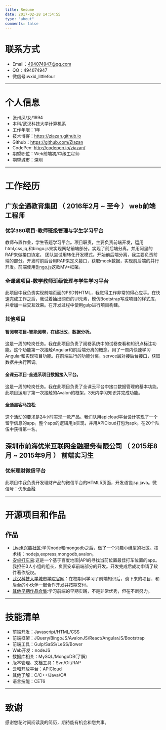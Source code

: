 ```yaml
---
title: Resume
date: 2017-02-28 14:54:55
type: "about"
comments: false
---
```


# 联系方式

- Email：494074947@qq.com
- QQ：494074947
- 微信号:wxid_littlefour

---

# 个人信息

- 张州凤/女/1994
- 本科/武汉科技大学计算机系
- 工作年限：1年
- 技术博客：https://ziazan.github.io
- Github：https://github.com/Ziazan
- CodePen: http://codepen.io/ziazan/
- 期望职位：Web前端初/中级工程师
- 期望城市：深圳

---

# 工作经历

## 广东全通教育集团 （ 2016年2月 ~ 至今 ） web前端工程师

### 优学360项目-教师班级管理与学生学习平台
教师布置作业，学生答题学习平台。项目职责，主要负责前端开发，运用html,css,jq,和bingo.js来实现网站前端部分。实现了前后端分离，并用阿里的RAP来做接口协定。
团队尝试用转化开发模式，开始前后端分离，我主要负责前端的部分。开发时前后台用RAP来定义接口，获取mock数据，实现前后端的并行开发。前端使用[Bingo.js](http://bingojs.mydoc.io/)这款MV\*框架。

###  全课通项目-数学教师班级管理与学生学习平台
此项目中我负责实现前端页面的PSD转HTML，我觉得工作非常的得心应手。在快速完成工作之后，我试着抽出网页的UI元素，模仿Bootstrap写成项目的样式库，并增加一些交互效果。在开发过程中使用gulp进行项目构建。

### 其他项目

####  智阅卷项目-智能阅卷，在线批改，数据分析。
这是一周的轮岗任务。我在此项目负责了阅卷系统中的试卷查看和知识点标注功能。这个功能第一次接触Angular和前后端分离的概念。用了一周内快速学习Angular和实现项目功能。在前端进行的功能分离，servce层对接后台接口，获取数据并执行回调。

####  全课云项目-全通系项目数据接入平台。
这是一周的轮岗任务。我在此项目负责了全课云平台中接口数据管理的基本功能。此项目运用了第一次接触的Avalon的框架，3天内学习知识并完成功能。

####  全通黑客马拉松
这个活动的要求是24小时实现一款产品。我们队用apicloud平台设计实现了一个留学信息的app。整个app的逻辑用js实现，并用APICloud打包为apk。在20个队伍中获得第一名。

## 深圳市前海优米互联网金融服务有限公司   （ 2015年8月 ~ 2015年9月 ） 前端实习生

### 优米理财微信平台
此项目中我负责开发理财产品的微信平台的HTML5页面，开发语言jsp,java。微信号：优米金融

---

# 开源项目和作品

## 作品

- [LiveIt兴趣社区](https://github.com/TwoPigs/LiveIt):学习node和mongodb之后，做了一个兴趣小组型的社区。技术栈：nodejs,express,mongodb,avalon。
- [安卓打车易](https://github.com/Ziazan/TaxiEasyGit):这是一个基于百度地图|API的寻找当前位置最佳打车位置的app。我担任3人小组的组长，负责安卓前端部分的开发。开发完成后成功申请了软件著作版权。
- [武汉科技大学城市学院官网](http://www.city.wust.edu.cn/)：在校期间学习了前端知识后，谈下来的项目，和后台的小伙伴一起合作开发并按期交付。
- [其他早期作品合集](https://github.com/Ziazan/MyWorks):学习前端的早期实践，不是非常优秀，但在不断努力。

---

# 技能清单

- 前端开发：Javascript/HTML/CSS
- 前端框架：JQuery/BingoJS/AvalonJS/React/AngularJS/Bootstrap
- 前端工具：Gulp/SaSS/LeSS/Bower
- Web开发：nodeJS
- 数据库相关：MySQL/MongoDB(了解)
- 版本管理、文档工具：Svn/Git/RAP
- 云和开放平台：APICloud
- 其他了解：C/C++/Java/C#
- 语言技能：CET6

---

# 致谢

感谢您花时间阅读我的简历，期待能有机会和您共事。
